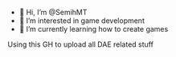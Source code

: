- 👋 Hi, I’m @SemihMT
- 👀 I’m interested in game development
- 🌱 I’m currently learning how to create games

Using this GH to upload all DAE related stuff

<!---
SemihMT/SemihMT is a ✨ special ✨ repository because its `README.md` (this file) appears on your GitHub profile.
You can click the Preview link to take a look at your changes.
--->

